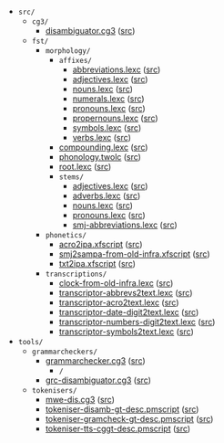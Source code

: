 * `src/`
    * `cg3/`
        * [disambiguator.cg3](src-cg3-disambiguator.cg3.html) ([src](https://github.com/giellalt/lang-smj/blob/main/src/cg3/disambiguator.cg3))
    * `fst/`
        * `morphology/`
            * `affixes/`
                * [abbreviations.lexc](src-fst-morphology-affixes-abbreviations.lexc.html) ([src](https://github.com/giellalt/lang-smj/blob/main/src/fst/morphology/affixes/abbreviations.lexc))
                * [adjectives.lexc](src-fst-morphology-affixes-adjectives.lexc.html) ([src](https://github.com/giellalt/lang-smj/blob/main/src/fst/morphology/affixes/adjectives.lexc))
                * [nouns.lexc](src-fst-morphology-affixes-nouns.lexc.html) ([src](https://github.com/giellalt/lang-smj/blob/main/src/fst/morphology/affixes/nouns.lexc))
                * [numerals.lexc](src-fst-morphology-affixes-numerals.lexc.html) ([src](https://github.com/giellalt/lang-smj/blob/main/src/fst/morphology/affixes/numerals.lexc))
                * [pronouns.lexc](src-fst-morphology-affixes-pronouns.lexc.html) ([src](https://github.com/giellalt/lang-smj/blob/main/src/fst/morphology/affixes/pronouns.lexc))
                * [propernouns.lexc](src-fst-morphology-affixes-propernouns.lexc.html) ([src](https://github.com/giellalt/lang-smj/blob/main/src/fst/morphology/affixes/propernouns.lexc))
                * [symbols.lexc](src-fst-morphology-affixes-symbols.lexc.html) ([src](https://github.com/giellalt/lang-smj/blob/main/src/fst/morphology/affixes/symbols.lexc))
                * [verbs.lexc](src-fst-morphology-affixes-verbs.lexc.html) ([src](https://github.com/giellalt/lang-smj/blob/main/src/fst/morphology/affixes/verbs.lexc))
            * [compounding.lexc](src-fst-morphology-compounding.lexc.html) ([src](https://github.com/giellalt/lang-smj/blob/main/src/fst/morphology/compounding.lexc))
            * [phonology.twolc](src-fst-morphology-phonology.twolc.html) ([src](https://github.com/giellalt/lang-smj/blob/main/src/fst/morphology/phonology.twolc))
            * [root.lexc](src-fst-morphology-root.lexc.html) ([src](https://github.com/giellalt/lang-smj/blob/main/src/fst/morphology/root.lexc))
            * `stems/`
                * [adjectives.lexc](src-fst-morphology-stems-adjectives.lexc.html) ([src](https://github.com/giellalt/lang-smj/blob/main/src/fst/morphology/stems/adjectives.lexc))
                * [adverbs.lexc](src-fst-morphology-stems-adverbs.lexc.html) ([src](https://github.com/giellalt/lang-smj/blob/main/src/fst/morphology/stems/adverbs.lexc))
                * [nouns.lexc](src-fst-morphology-stems-nouns.lexc.html) ([src](https://github.com/giellalt/lang-smj/blob/main/src/fst/morphology/stems/nouns.lexc))
                * [pronouns.lexc](src-fst-morphology-stems-pronouns.lexc.html) ([src](https://github.com/giellalt/lang-smj/blob/main/src/fst/morphology/stems/pronouns.lexc))
                * [smj-abbreviations.lexc](src-fst-morphology-stems-smj-abbreviations.lexc.html) ([src](https://github.com/giellalt/lang-smj/blob/main/src/fst/morphology/stems/smj-abbreviations.lexc))
        * `phonetics/`
            * [acro2ipa.xfscript](src-fst-phonetics-acro2ipa.xfscript.html) ([src](https://github.com/giellalt/lang-smj/blob/main/src/fst/phonetics/acro2ipa.xfscript))
            * [smj2sampa-from-old-infra.xfscript](src-fst-phonetics-smj2sampa-from-old-infra.xfscript.html) ([src](https://github.com/giellalt/lang-smj/blob/main/src/fst/phonetics/smj2sampa-from-old-infra.xfscript))
            * [txt2ipa.xfscript](src-fst-phonetics-txt2ipa.xfscript.html) ([src](https://github.com/giellalt/lang-smj/blob/main/src/fst/phonetics/txt2ipa.xfscript))
        * `transcriptions/`
            * [clock-from-old-infra.lexc](src-fst-transcriptions-clock-from-old-infra.lexc.html) ([src](https://github.com/giellalt/lang-smj/blob/main/src/fst/transcriptions/clock-from-old-infra.lexc))
            * [transcriptor-abbrevs2text.lexc](src-fst-transcriptions-transcriptor-abbrevs2text.lexc.html) ([src](https://github.com/giellalt/lang-smj/blob/main/src/fst/transcriptions/transcriptor-abbrevs2text.lexc))
            * [transcriptor-acro2text.lexc](src-fst-transcriptions-transcriptor-acro2text.lexc.html) ([src](https://github.com/giellalt/lang-smj/blob/main/src/fst/transcriptions/transcriptor-acro2text.lexc))
            * [transcriptor-date-digit2text.lexc](src-fst-transcriptions-transcriptor-date-digit2text.lexc.html) ([src](https://github.com/giellalt/lang-smj/blob/main/src/fst/transcriptions/transcriptor-date-digit2text.lexc))
            * [transcriptor-numbers-digit2text.lexc](src-fst-transcriptions-transcriptor-numbers-digit2text.lexc.html) ([src](https://github.com/giellalt/lang-smj/blob/main/src/fst/transcriptions/transcriptor-numbers-digit2text.lexc))
            * [transcriptor-symbols2text.lexc](src-fst-transcriptions-transcriptor-symbols2text.lexc.html) ([src](https://github.com/giellalt/lang-smj/blob/main/src/fst/transcriptions/transcriptor-symbols2text.lexc))
* `tools/`
    * `grammarcheckers/`
        * [grammarchecker.cg3](tools-grammarcheckers-grammarchecker.cg3.html) ([src](https://github.com/giellalt/lang-smj/blob/main/tools/grammarcheckers/grammarchecker.cg3))
            * `/`
        * [grc-disambiguator.cg3](tools-grammarcheckers-grc-disambiguator.cg3.html) ([src](https://github.com/giellalt/lang-smj/blob/main/tools/grammarcheckers/grc-disambiguator.cg3))
    * `tokenisers/`
        * [mwe-dis.cg3](tools-tokenisers-mwe-dis.cg3.html) ([src](https://github.com/giellalt/lang-smj/blob/main/tools/tokenisers/mwe-dis.cg3))
        * [tokeniser-disamb-gt-desc.pmscript](tools-tokenisers-tokeniser-disamb-gt-desc.pmscript.html) ([src](https://github.com/giellalt/lang-smj/blob/main/tools/tokenisers/tokeniser-disamb-gt-desc.pmscript))
        * [tokeniser-gramcheck-gt-desc.pmscript](tools-tokenisers-tokeniser-gramcheck-gt-desc.pmscript.html) ([src](https://github.com/giellalt/lang-smj/blob/main/tools/tokenisers/tokeniser-gramcheck-gt-desc.pmscript))
        * [tokeniser-tts-cggt-desc.pmscript](tools-tokenisers-tokeniser-tts-cggt-desc.pmscript.html) ([src](https://github.com/giellalt/lang-smj/blob/main/tools/tokenisers/tokeniser-tts-cggt-desc.pmscript))
